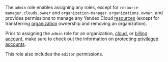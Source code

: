 The `admin` role enables assigning any roles, except for `resource-manager.clouds.owner` and `organization-manager.organizations.owner`, and provides permissions to manage any Yandex Cloud [resources](../../resource-manager/concepts/resources-hierarchy.md) (except for transferring [organization](../../organization/quickstart.md) ownership and removing an organization).

Prior to assigning the `admin` role for an organization, [cloud](../../resource-manager/concepts/resources-hierarchy.md#cloud), or [billing account](../../billing/concepts/billing-account.md), make sure to check out the information on protecting [privileged accounts](../../security/standard/all.md#privileged-users).

This role also includes the `editor` permissions.
